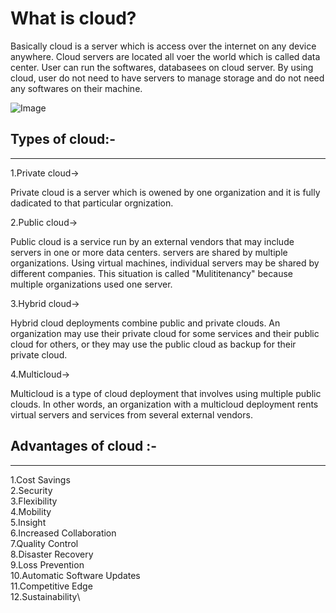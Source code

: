 # What is cloud?
Basically cloud is a server which is access over the internet on any device anywhere. Cloud servers are located all voer the world which is called data center. User can run the softwares, databasees on cloud server. By using cloud, user do not need to have servers to manage storage and do not need  any softwares on their machine. 

![Image](https://www.cloudflare.com/resources/images/slt3lc6tev37/3YT0gya2bkUeuMrnGxhjAZ/4146c20c214cf001c74c0868ddfb9503/what-is-the-cloud.png)



## Types of cloud:-
***
 1.Private cloud->
 
Private cloud is a server which is owened by one organization and it is fully dadicated to that particular orgnization.

2.Public cloud->

Public cloud is a service run by an external vendors that may include servers in one or more data centers. servers are shared by multiple organizations. Using virtual machines, individual servers may be shared by different companies. This situation is called "Mulititenancy" because multiple organizations used one server.
 
3.Hybrid cloud->

Hybrid cloud deployments combine public and private clouds.  An organization may use their private cloud for some services and their public cloud for others, or they may use the public cloud as backup for their private cloud.

4.Multicloud->

Multicloud is a type of cloud deployment that involves using multiple public clouds. In other words, an organization with a multicloud deployment rents virtual servers and services from several external vendors.

## Advantages of cloud :-
***
1.Cost Savings\
2.Security\
3.Flexibility\
4.Mobility\
5.Insight\
6.Increased Collaboration\
7.Quality Control\
8.Disaster Recovery\
9.Loss Prevention\
10.Automatic Software Updates\
11.Competitive Edge\
12.Sustainability\
